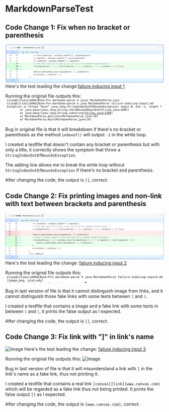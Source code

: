 # MarkdownParseTest
## Code Change 1: Fix when no bracket or parenthesis 
![Image](change1.png)
Here's the test leading the change:[failure inducing input 1](https://github.com/til026/cse15l-lab-reports/edit/main/failure-inducing-input1.md)

Running the original file outputs this:
![Image](output1.png)

Bug in original file is that it will breakdown if there's no bracket or parenthesis as the method ```indexof()``` will output ```-1``` in the while loop.

I created a testfile that doesn't contain any bracket or parenthesis but with only a title, it correctly shows the symptom that throw a ```StringIndexOutOfBoundsException```.

The adding line allows me to break the while loop without ```StringIndexOutOfBoundsException``` if there's no bracket and parenthesis.

After changing the code, the output is ```[]```, correct.
## Code Change 2: Fix printing images and non-link with text between brackets and parenthesis
![Image](change2.png)
Here's the test leading the change: [failure inducing input 2](https://github.com/til026/cse15l-lab-reports/edit/main/failure-inducing-input2.md)

Running the original file outputs this:
![Image](output2.png)

Bug in last version of file is that it cannot distinguish image from links, and it cannot distinguish those fake links with some texts between ```]``` and ```(```.

I created a testfile that contains a image and a fake link with some texts in between 
```]``` and ```(```, it prints the false output as I expected. 

After changing the code, the output is ```[]```, correct.
## Code Change 3: Fix link with "]" in link's name
![Image](change3.png)
Here's the test leading the change: [failure inducing input 3](https://github.com/til026/cse15l-lab-reports/edit/main/failure-inducing-input3.md)

Running the original file outputs this:
![Image](output3.png)

Bug in last version of file is that it will misunderstand a link with ```]``` in the link's name as a fake link, thus not printing it.

I created a testfile that contains a real link ```[canvas[]link](www.canvas.com)``` which will be regarded as a fake link thus not being printed. It prints the false output ```[]``` as I expected.

After changing the code, the output is ```[www.canvas.com]```, correct.
